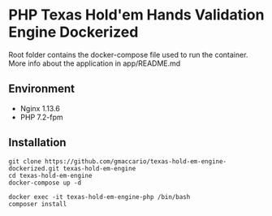 # PHP Texas Hold'em Hands Validation Engine Dockerized
Root folder contains the docker-compose file used to run the container. More info about the application in app/README.md

## Environment
* Nginx 1.13.6
* PHP 7.2-fpm

## Installation
```
git clone https://github.com/gmaccario/texas-hold-em-engine-dockerized.git texas-hold-em-engine
cd texas-hold-em-engine
docker-compose up -d

docker exec -it texas-hold-em-engine-php /bin/bash
composer install
```
